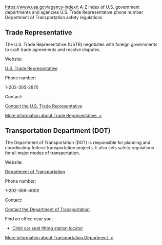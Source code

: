 

https://www.usa.gov/agency-index/t
A-Z index of U.S. government departments and agencies
U.S. Trade Representative phone number
Department of Transportation safety regulations

Trade Representative
--------------------

The U.S. Trade Representative (USTR) negotiates with foreign governments to craft trade agreements and resolve disputes.

Website:

[U.S. Trade Representative](http://www.ustr.gov/)

Phone number:

1-202-395-2870

Contact:

[Contact the U.S. Trade Representative](http://www.ustr.gov/about-us/contact-us)

[More information about Trade Representative  >](https://www.usa.gov/agencies/u-s-trade-representative)

Transportation Department (DOT)
-------------------------------

The Department of Transportation (DOT) is responsible for planning and coordinating federal transportation projects. It also sets safety regulations for all major modes of transportation.

Website:

[Department of Transportation](https://www.transportation.gov)

Phone number:

1-202-366-4000

Contact:

[Contact the Department of Transportation](https://www.transportation.gov/contact-us)

Find an office near you:

* [Child car seat fitting station locator](https://www.nhtsa.gov/equipment/car-seats-and-booster-seats#installation-help-inspection)

[More information about Transportation Department  >](https://www.usa.gov/agencies/u-s-department-of-transportation)
